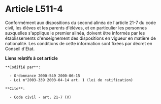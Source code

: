 # Article L511-4

Conformément aux dispositions du second alinéa de l'article 21-7 du code civil, les élèves et les parents d'élèves, et en
particulier les personnes auxquelles s'applique le premier alinéa, doivent être informés par les établissements
d'enseignement des dispositions en vigueur en matière de nationalité. Les conditions de cette information sont fixées par
décret en Conseil d'Etat.

**Liens relatifs à cet article**

	**Codifié par**:

	  - Ordonnance 2000-549 2000-06-15
	  - Loi n°2003-339 2003-04-14 art. 1 (loi de ratification)

	**Cite**:

	  - Code civil - art. 21-7 (V)
